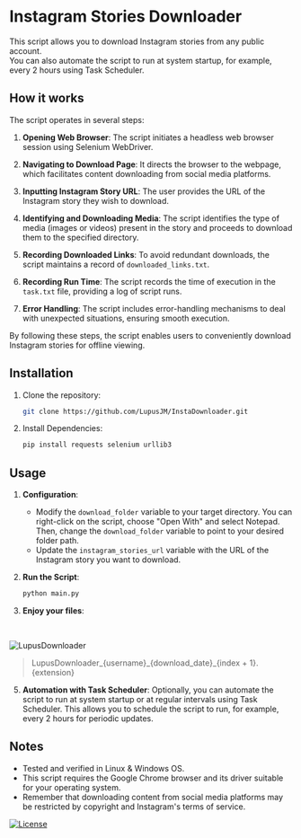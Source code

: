 # Instagram Stories Downloader

This script allows you to download Instagram stories from any public account.<br>
You can also automate the script to run at system startup, for example, every 2 hours using Task Scheduler.


## How it works

The script operates in several steps:

1. **Opening Web Browser**: The script initiates a headless web browser session using Selenium WebDriver.

2. **Navigating to Download Page**: It directs the browser to the webpage, which facilitates content downloading from social media platforms.

3. **Inputting Instagram Story URL**: The user provides the URL of the Instagram story they wish to download.

4. **Identifying and Downloading Media**: The script identifies the type of media (images or videos) present in the story and proceeds to download them to the specified directory.

5. **Recording Downloaded Links**: To avoid redundant downloads, the script maintains a record of `downloaded_links.txt`.

6. **Recording Run Time**: The script records the time of execution in the `task.txt` file, providing a log of script runs.

7. **Error Handling**: The script includes error-handling mechanisms to deal with unexpected situations, ensuring smooth execution.

By following these steps, the script enables users to conveniently download Instagram stories for offline viewing.

## Installation

1. Clone the repository:

    ```bash
    git clone https://github.com/LupusJM/InstaDownloader.git
    ```

3. Install Dependencies:

   ```bash
   pip install requests selenium urllib3
   ```

## Usage

1. **Configuration**:
   - Modify the `download_folder` variable to your target directory. You can right-click on the script, choose "Open With" and select Notepad. Then, change the `download_folder` variable to point to your desired folder path.
   - Update the `instagram_stories_url` variable with the URL of the Instagram story you want to download.

2. **Run the Script**:

   ```bash
   python main.py
   ```
3. **Enjoy your files**:
<br>

![LupusDownloader](https://github.com/LupusJM/InstaDownloader/assets/163419314/b4130af9-a9a2-4adb-8e7a-dd08d8dc488f)
> LupusDownloader\_{username}\_{download\_date}\_{index + 1}.\{extension\}

5. **Automation with Task Scheduler**: Optionally, you can automate the script to run at system startup or at regular intervals using Task Scheduler. This allows you to schedule the script to run, for example, every 2 hours for periodic updates.


## Notes
- Tested and verified in Linux & Windows OS.
- This script requires the Google Chrome browser and its driver suitable for your operating system.
- Remember that downloading content from social media platforms may be restricted by copyright and Instagram's terms of service.

[![License](https://img.shields.io/badge/license-MIT-blue.svg)](https://github.com/lupusjm/InstaDownloader/blob/main/LICENSE)
